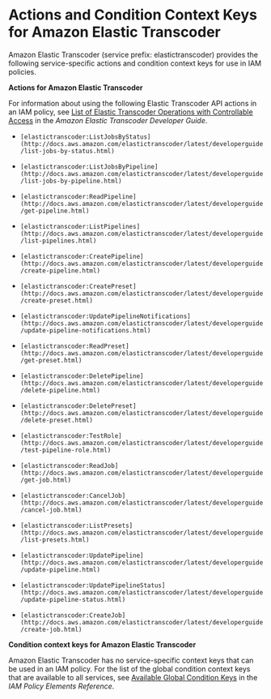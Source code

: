 # Actions and Condition Context Keys for Amazon Elastic Transcoder<a name="list_elastictranscoder"></a>

Amazon Elastic Transcoder \(service prefix: elastictranscoder\) provides the following service\-specific actions and condition context keys for use in IAM policies\.

**Actions for Amazon Elastic Transcoder**

For information about using the following Elastic Transcoder API actions in an IAM policy, see [List of Elastic Transcoder Operations with Controllable Access](http://docs.aws.amazon.com/elastictranscoder/latest/developerguide/security.html#operations-list) in the *Amazon Elastic Transcoder Developer Guide*\.

+ `[elastictranscoder:ListJobsByStatus](http://docs.aws.amazon.com/elastictranscoder/latest/developerguide/list-jobs-by-status.html)`

+ `[elastictranscoder:ListJobsByPipeline](http://docs.aws.amazon.com/elastictranscoder/latest/developerguide/list-jobs-by-pipeline.html)`

+ `[elastictranscoder:ReadPipeline](http://docs.aws.amazon.com/elastictranscoder/latest/developerguide/get-pipeline.html)`

+ `[elastictranscoder:ListPipelines](http://docs.aws.amazon.com/elastictranscoder/latest/developerguide/list-pipelines.html)`

+ `[elastictranscoder:CreatePipeline](http://docs.aws.amazon.com/elastictranscoder/latest/developerguide/create-pipeline.html)`

+ `[elastictranscoder:CreatePreset](http://docs.aws.amazon.com/elastictranscoder/latest/developerguide/create-preset.html)`

+ `[elastictranscoder:UpdatePipelineNotifications](http://docs.aws.amazon.com/elastictranscoder/latest/developerguide/update-pipeline-notifications.html)`

+ `[elastictranscoder:ReadPreset](http://docs.aws.amazon.com/elastictranscoder/latest/developerguide/get-preset.html)`

+ `[elastictranscoder:DeletePipeline](http://docs.aws.amazon.com/elastictranscoder/latest/developerguide/delete-pipeline.html)`

+ `[elastictranscoder:DeletePreset](http://docs.aws.amazon.com/elastictranscoder/latest/developerguide/delete-preset.html)`

+ `[elastictranscoder:TestRole](http://docs.aws.amazon.com/elastictranscoder/latest/developerguide/test-pipeline-role.html)`

+ `[elastictranscoder:ReadJob](http://docs.aws.amazon.com/elastictranscoder/latest/developerguide/get-job.html)`

+ `[elastictranscoder:CancelJob](http://docs.aws.amazon.com/elastictranscoder/latest/developerguide/cancel-job.html)`

+ `[elastictranscoder:ListPresets](http://docs.aws.amazon.com/elastictranscoder/latest/developerguide/list-presets.html)`

+ `[elastictranscoder:UpdatePipeline](http://docs.aws.amazon.com/elastictranscoder/latest/developerguide/update-pipeline.html)`

+ `[elastictranscoder:UpdatePipelineStatus](http://docs.aws.amazon.com/elastictranscoder/latest/developerguide/update-pipeline-status.html)`

+ `[elastictranscoder:CreateJob](http://docs.aws.amazon.com/elastictranscoder/latest/developerguide/create-job.html)`

**Condition context keys for Amazon Elastic Transcoder**

Amazon Elastic Transcoder has no service\-specific context keys that can be used in an IAM policy\. For the list of the global condition context keys that are available to all services, see [Available Global Condition Keys](reference_policies_condition-keys.md#AvailableKeys) in the *IAM Policy Elements Reference*\.